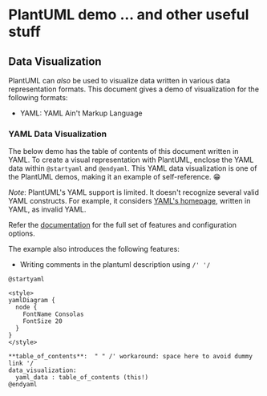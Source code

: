 # PlantUML demo ... and other useful stuff

## Data Visualization

PlantUML can _also_ be used to visualize data written in various data representation formats. This document gives a demo of visualization for the following formats:
* YAML: YAML Ain't Markup Language

### YAML Data Visualization

The below demo has the table of contents of this document written in YAML. To create a visual representation with PlantUML, enclose the YAML data within `@startyaml` and `@endyaml`. This YAML data visualization is one of the PlantUML demos, making it an example of self-reference. :grin:

_Note_: PlantUML's YAML support is limited. It doesn't recognize several valid YAML constructs. For example, it considers [YAML's homepage](https://yaml.org/), written in YAML, as invalid YAML.

Refer the [documentation](https://plantuml.com/yaml) for the full set of features and configuration options.

The example also introduces the following features:
* Writing comments in the plantuml description using `/' '/`

```plantuml
@startyaml

<style>
yamlDiagram {
  node {
	FontName Consolas
	FontSize 20
  }
}
</style>

**table_of_contents**:  " " /' workaround: space here to avoid dummy link '/
data_visualization:
  yaml_data : table_of_contents (this!)
@endyaml
```
